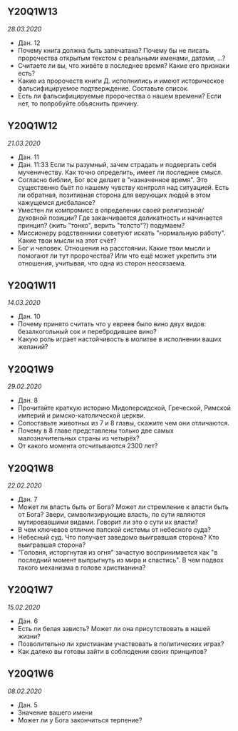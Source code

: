 ## Y20Q1W13
*28.03.2020*
- Дан. 12
- Почему книга должна быть запечатана? Почему бы не писать пророчества открытым текстом с реальными именами, датами, ...?
- Считаете ли вы, что живёте в последнее время? Какие его признаки есть?
- Какие из пророчеств книги Д. исполнились и имеют историческое фальсифицируемое подтверждение. Составьте список.
- Есть ли фальсифицируемые пророчества о нашем времени? Если нет, то попробуйте объяснить причину.

## Y20Q1W12
*21.03.2020*
- Дан. 11
- Дан. 11:33
Если ты разумный, зачем страдать и подвергать себя мученичеству. Как точно определить, имеет ли последнее смысл.
- Согласно библии, Бог все делает в "назначенное время". Это существенно бьёт по нашему чувству контроля над ситуацией. Есть ли обратная, позитивная сторона для верующих людей в этом кажущемся дисбалансе?
- Уместен ли компромисс в определении своей религиозной/духовной позиции? Где заканчивается деликатность и начинается принцип? (жить "тонко", верить "толсто"?) подумаем?
- Миссионеру родственники советуют искать "нормальную работу". Какие твои мысли на этот счёт?
- Бог и человек. Отношения на расстоянии. Какие твои мысли и помогают ли тут пророчества? Или что ещё может укрепить эти отношения, учитывая, что одна из сторон неосязаема.

## Y20Q1W11
*14.03.2020*
- Дан. 10
- Почему принято считать что у евреев было вино двух видов: безалкогольный сок и перебродившее вино?
- Какую роль играет настойчивость в молитве в исполнении ваших желаний?

## Y20Q1W9
*29.02.2020*
- Дан. 8
- Прочитайте краткую историю Мидоперсидской, Греческой, Римской империй и римско-католической церкви.
- Сопоставьте животных из 7 и 8 главы, скажите чем они отличаются.
- Почему в 8 главе представлены только две самых малозначительных страны из четырёх?
- От какого момента отсчитываются 2300 лет?


## Y20Q1W8
*22.02.2020*
- Дан. 7
- Может ли власть быть от Бога?  Может ли стремление к власти быть от Бога? Звери, символизирующие власть, по сути являются мутировавшими видами. Говорит ли это о сути их власти?
- В чем ключевое отличие папской системы от небесного суда?
- Небесный суд. Что получает заведомо выигравшая сторона? Кто выигравшая сторона?
- "Головня, исторгнутая из огня" зачастую воспринимается как "в последний момент выпрыгнуть из мира и спастись". В чем подвох такого механизма в голове христианина?

## Y20Q1W7
*15.02.2020*
- Дан. 6
- Есть ли белая зависть? Может ли она присутствовать в нашей жизни?
- Позволительно ли христианам участвовать в политических играх?
- Как далеко вы готовы зайти в соблюдении своих принципов?

## Y20Q1W6
*08.02.2020*
- Дан. 5
- Значение вашего имени
- Может ли у Бога закончиться терпение?


<style>
  .site-footer {
    visibility: hidden;
  }
</style>
